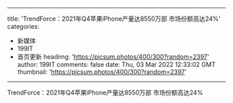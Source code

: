 
---
title: 'TrendForce：2021年Q4苹果iPhone产量达8550万部 市场份额高达24%'
categories: 
 - 新媒体
 - 199IT
 - 首页更新
headimg: 'https://picsum.photos/400/300?random=2397'
author: 199IT
comments: false
date: Thu, 03 Mar 2022 12:33:02 GMT
thumbnail: 'https://picsum.photos/400/300?random=2397'
---

<div>   
TrendForce：2021年Q4苹果iPhone产量达8550万部 市场份额高达24%  
</div>
            
